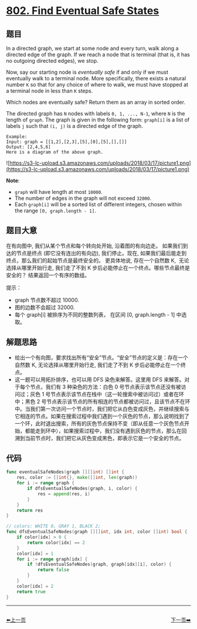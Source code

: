 # [802. Find Eventual Safe States](https://leetcode.com/problems/find-eventual-safe-states/)



## 题目

In a directed graph, we start at some node and every turn, walk along a directed edge of the graph. If we reach a node that is terminal (that is, it has no outgoing directed edges), we stop.

Now, say our starting node is *eventually safe* if and only if we must eventually walk to a terminal node. More specifically, there exists a natural number `K` so that for any choice of where to walk, we must have stopped at a terminal node in less than `K` steps.

Which nodes are eventually safe? Return them as an array in sorted order.

The directed graph has `N` nodes with labels `0, 1, ..., N-1`, where `N` is the length of `graph`. The graph is given in the following form: `graph[i]` is a list of labels `j` such that `(i, j)` is a directed edge of the graph.

```
Example:
Input: graph = [[1,2],[2,3],[5],[0],[5],[],[]]
Output: [2,4,5,6]
Here is a diagram of the above graph.
```

![https://s3-lc-upload.s3.amazonaws.com/uploads/2018/03/17/picture1.png](https://s3-lc-upload.s3.amazonaws.com/uploads/2018/03/17/picture1.png)

**Note**:

- `graph` will have length at most `10000`.
- The number of edges in the graph will not exceed `32000`.
- Each `graph[i]` will be a sorted list of different integers, chosen within the range `[0, graph.length - 1]`.

## 题目大意

在有向图中, 我们从某个节点和每个转向处开始, 沿着图的有向边走。 如果我们到达的节点是终点 (即它没有连出的有向边), 我们停止。现在, 如果我们最后能走到终点，那么我们的起始节点是最终安全的。 更具体地说, 存在一个自然数 K,  无论选择从哪里开始行走, 我们走了不到 K 步后必能停止在一个终点。哪些节点最终是安全的？ 结果返回一个有序的数组。

提示：

- graph 节点数不超过 10000.
- 图的边数不会超过 32000.
- 每个 graph[i] 被排序为不同的整数列表， 在区间 [0, graph.length - 1] 中选取。


## 解题思路

- 给出一个有向图，要求找出所有“安全”节点。“安全”节点的定义是：存在一个自然数 K, 无论选择从哪里开始行走, 我们走了不到 K 步后必能停止在一个终点。
- 这一题可以用拓扑排序，也可以用 DFS 染色来解答。这里用 DFS 来解答。对于每个节点，我们有 3 种染色的方法：白色 0 号节点表示该节点还没有被访问过；灰色 1 号节点表示该节点在栈中（这一轮搜索中被访问过）或者在环中；黑色 2 号节点表示该节点的所有相连的节点都被访问过，且该节点不在环中。当我们第一次访问一个节点时，我们把它从白色变成灰色，并继续搜索与它相连的节点。如果在搜索过程中我们遇到一个灰色的节点，那么说明找到了一个环，此时退出搜索，所有的灰色节点保持不变（即从任意一个灰色节点开始，都能走到环中），如果搜索过程中，我们没有遇到灰色的节点，那么在回溯到当前节点时，我们把它从灰色变成黑色，即表示它是一个安全的节点。

## 代码

```go
func eventualSafeNodes(graph [][]int) []int {
	res, color := []int{}, make([]int, len(graph))
	for i := range graph {
		if dfsEventualSafeNodes(graph, i, color) {
			res = append(res, i)
		}
	}
	return res
}

// colors: WHITE 0, GRAY 1, BLACK 2;
func dfsEventualSafeNodes(graph [][]int, idx int, color []int) bool {
	if color[idx] > 0 {
		return color[idx] == 2
	}
	color[idx] = 1
	for i := range graph[idx] {
		if !dfsEventualSafeNodes(graph, graph[idx][i], color) {
			return false
		}
	}
	color[idx] = 2
	return true
}
```


----------------------------------------------
<div style="display: flex;justify-content: space-between;align-items: center;">
<p><a href="https://books.halfrost.com/leetcode/ChapterFour/0700~0799/0793.Preimage-Size-of-Factorial-Zeroes-Function/">⬅️上一页</a></p>
<p><a href="https://books.halfrost.com/leetcode/ChapterFour/0800~0899/0803.Bricks-Falling-When-Hit/">下一页➡️</a></p>
</div>

